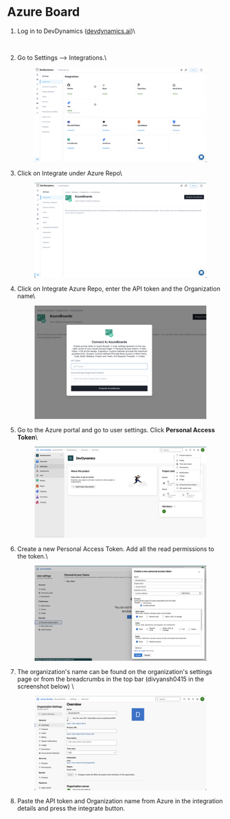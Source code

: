 # Azure Board



1.  Log in to DevDynamics ([devdynamics.ai](https://devdynamics.ai/))\


    <figure><img src="https://lh5.googleusercontent.com/6w20F89Of7kNQXM6X2te6Ne87CgxGwcWKX2OJCxQJ2Hc-lFRExGjvDjsj33cefVpaR8_uT0eqPvn8ZgeuKMOVDWSekWo-VCwWo43R1RiO8_-qgZh_Lv2kjZCvfBy7fk66sPJxnYXwZL1bD03yDY3wtg" alt=""><figcaption></figcaption></figure>


2.  Go to Settings --> Integrations.\


    <figure><img src="../.gitbook/assets/image (2) (2).png" alt=""><figcaption></figcaption></figure>


3.  Click on Integrate under Azure Repo\




    <figure><img src="../.gitbook/assets/image (16) (1).png" alt=""><figcaption></figcaption></figure>
4.  Click on Integrate Azure Repo, enter the API token and the Organization name\




    <figure><img src="../.gitbook/assets/image (1) (1) (1) (1) (1).png" alt=""><figcaption></figcaption></figure>
5.  Go to the Azure portal and go to user settings. Click **Personal Access Token**\


    <figure><img src="../.gitbook/assets/image (9) (1) (1).png" alt=""><figcaption></figcaption></figure>


6.  Create a new Personal Access Token. Add all the read permissions to the token.\


    <figure><img src="../.gitbook/assets/image (4) (1) (1) (1).png" alt=""><figcaption></figcaption></figure>


7.  The organization's name can be found on the organization's settings page or from the breadcrumbs in the top bar (divyansh0415 in the screenshot below) \


    <figure><img src="../.gitbook/assets/image (34).png" alt=""><figcaption></figcaption></figure>
8. Paste the API token and Organization name from Azure in the integration details and press the integrate button.&#x20;



